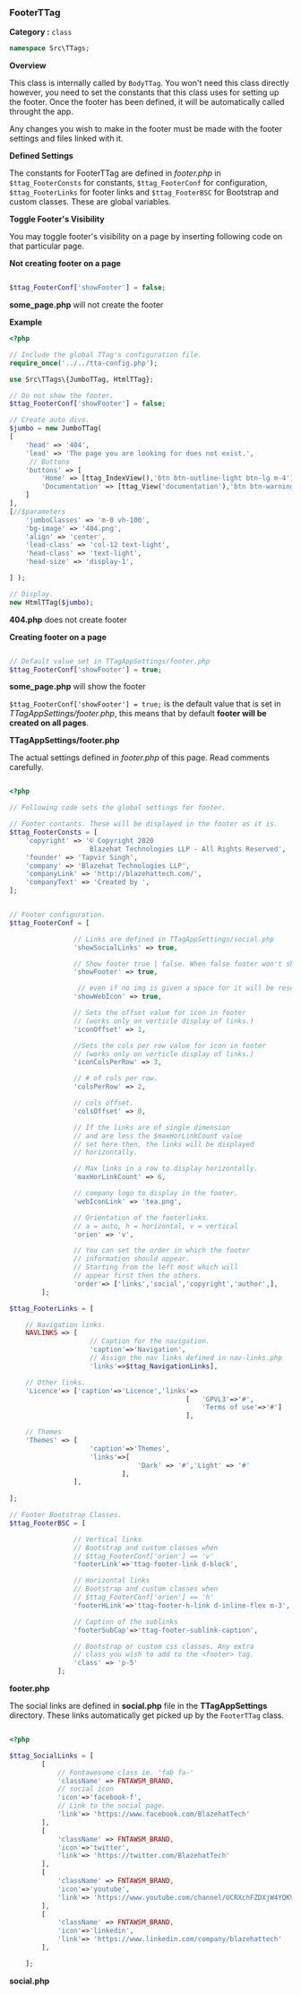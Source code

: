 <h3 class="display-4 mb-5">FooterTTag</h3>


**Category :** `class`

```php
namespace Src\TTags;
```


**Overview**

This class is internally called by `BodyTTag`. You won't need this class directly however, you need to set the constants that this class uses for setting up the footer. Once the footer has been defined, it will be automatically called throught the app.

Any changes you wish to make in the footer must be made with the footer settings and files linked with it.

**Defined Settings**

The constants for FooterTTag are defined in *footer.php* in `$ttag_FooterConsts` for constants, `$ttag_FooterConf` for configuration, `$ttag_FooterLinks` for footer links and `$ttag_FooterBSC` for Bootstrap and custom classes. These are global variables.

**Toggle Footer's Visibility**

You may toggle footer's visibility on a page by inserting following code on that particular page.

**Not creating footer on a page**

```php

$ttag_FooterConf['showFooter'] = false; 

```

<p class = "ttag-code-caption text-muted"><b>some_page.php</b> will not create the footer</p>


**Example**

```php
<?php

// Include the global TTag's configuration file.
require_once('../../tta-config.php');

use Src\TTags\{JumboTTag, HtmlTTag};

// Do not show the footer.
$ttag_FooterConf['showFooter'] = false;

// Create auto divs.
$jumbo = new JumboTTag( 
[
    'head' => '404',
    'lead' => 'The page you are looking for does not exist.',
     // Buttons 
    'buttons' => [
        'Home' => [ttag_IndexView(),'btn btn-outline-light btn-lg m-4'],
        'Documentation' => [ttag_View('documentation'),'btn btn-warning btn-lg'],
    ]
],
[//$parameters
	'jumboClasses' => 'm-0 vh-100',
    'bg-image' => '404.png',
    'align' => 'center',
    'lead-class' => 'col-12 text-light',
    'head-class' => 'text-light',
    'head-size' => 'display-1',

] );

// Display.
new HtmlTTag($jumbo);

```

<p class = "ttag-code-caption text-muted"><b>404.php</b> does not create footer</p>

**Creating footer on a page**

```php

// Default value set in TTagAppSettings/footer.php
$ttag_FooterConf['showFooter'] = true; 

```
<p class = "ttag-code-caption text-muted"><b>some_page.php</b> will show the footer</p>

`$ttag_FooterConf['showFooter'] = true;` is the default value that is set in *TTagAppSettings/footer.php*, this means that by default **footer will be created on all pages**.


**TTagAppSettings/footer.php** 

The actual settings defined in *footer.php* of this page. Read comments carefully.

```php

<?php

// Following code sets the global settings for footer. 

// Footer contants. These will be displayed in the footer as it is.
$ttag_FooterConsts = [
	'copyright' => '© Copyright 2020 
					Blazehat Technologies LLP - All Rights Reserved',
	'founder' => 'Tapvir Singh',
	'company' => 'Blazehat Technologies LLP',
	'companyLink' => 'http://blazehattech.com/',
	'companyText' => 'Created by ',
];


// Footer configuration.
$ttag_FooterConf = [

				// Links are defined in TTagAppSettings/social.php 
				'showSocialLinks' => true, 

				// Show footer true | false. When false footer won't show.
				'showFooter' => true,

				 // even if no img is given a space for it will be reserved.
				'showWebIcon' => true,

				// Sets the offset value for icon in footer 
				// (works only on verticle display of links.)
				'iconOffset' => 1,

				//Sets the cols per row value for icon in footer 
				// (works only on verticle display of links.)
				'iconColsPerRow' => 3, 

				// # of cols per row.
				'colsPerRow' => 2,

				// cols offset.
				'colsOffset' => 0,

				// If the links are of single dimension 
				// and are less the $maxHorLinkCount value 
				// set here then, the links will be displayed 
				// horizontally. 

				// Max links in a row to display horizontally.
				'maxHorLinkCount' => 6, 

				// company logo to display in the footer.
				'webIconLink' => 'tea.png',

				// Orientation of the footerlinks.
				// a = auto, h = horizontal, v = vertical
				'orien' => 'v', 

				// You can set the order in which the footer 
				// information should appear.
				// Starting from the left most which will 
				// appear first then the others. 
				'order'=> ['links','social','copyright','author',],
		];

$ttag_FooterLinks = [

	// Navigation links.
	NAVLINKS => [
					// Caption for the navigation.
					'caption'=>'Navigation',
					// Assign the nav links defined in nav-links.php
					'links'=>$ttag_NavigationLinks],

	// Other links.
	'Licence'=> ['caption'=>'Licence','links'=> 
											[	'GPVL3'=>'#', 
												'Terms of use'=>'#']
											],

	// Themes
	'Themes' => [
					'caption'=>'Themes',
					'links'=>[
								'Dark' => '#','Light' => '#'
							],
				],
	
];

// Footer Bootstrap Classes.
$ttag_FooterBSC = [	

				// Vertical links
				// Bootstrap and custom classes when 
				// $ttag_FooterConf['orien'] == 'v' 
				'footerLink'=>'ttag-footer-link d-block',

				// Horizontal links
				// Bootstrap and custom classes when 
				// $ttag_FooterConf['orien'] == 'h' 
				'footerHLink'=>'ttag-footer-h-link d-inline-flex m-3',

				// Caption of the sublinks 
				'footerSubCap'=>'ttag-footer-sublink-caption',

				// Bootstrap or custom css classes. Any extra 
				// class you wish to add to the <footer> tag.
				'class' => 'p-5'
			];

```

<p class = "ttag-code-caption text-muted"><b>footer.php</b></p>

The social links are defined in **social.php** file in the **TTagAppSettings** directory. These links automatically get picked up by the `FooterTTag` class.

```php

<?php 

$ttag_SocialLinks = [
		[
			// Fontawesome class ie. 'fab fa-'
			'className' => FNTAWSM_BRAND,
			// social icon
	  	 	'icon'=>'facebook-f',
	  	 	// Link to the social page.
	  		'link'=> 'https://www.facebook.com/BlazehatTech'
	  	],
		[
			'className' => FNTAWSM_BRAND,
			'icon'=>'twitter',
			'link'=> 'https://twitter.com/BlazehatTech'
		],
		[
			'className' => FNTAWSM_BRAND,
			'icon'=>'youtube',
			'link'=> 'https://www.youtube.com/channel/UCRXchFZDXjW4YQKVsGI75_w'
		],
		[
			'className' => FNTAWSM_BRAND,
			'icon'=>'linkedin',
			'link'=> 'https://www.linkedin.com/company/blazehattech'
		],

	];

```

<p class = "ttag-code-caption text-muted"><b>social.php</b></p>
